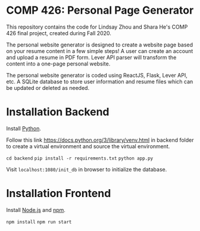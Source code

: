 # COMP 426: Personal Page Generator

This repository contains the code for Lindsay Zhou and Shara He's COMP 426 final project, created during Fall 2020.

The personal website generator is designed to create a website page based on your resume content in a few simple steps! A user can create an account and upload a resume in PDF form. Lever API parser will transform the content into a one-page personal website.

The personal website generator is coded using ReactJS, Flask, Lever API, etc. A SQLite database to store user information and resume files which can be updated or deleted as needed.

# Installation Backend
Install [Python](https://www.python.org/downloads/).

Follow this link https://docs.python.org/3/library/venv.html in backend folder to create a virtual environment and source the virtual environment.

`cd backend`
`pip install -r requirements.txt`
`python app.py`

Visit `localhost:1080/init_db` in browser to initialize the database.

# Installation Frontend
Install [Node.js](https://nodejs.org/en/download/) and [npm](https://www.npmjs.com/get-npm).

`npm install`
`npm run start`
